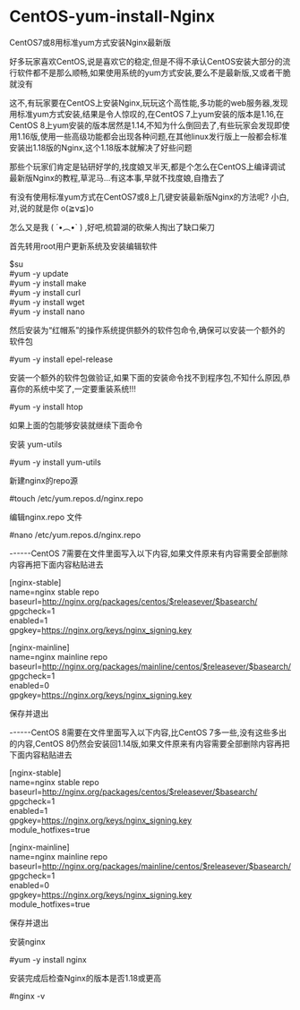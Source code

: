 # CentOS-yum-install-Nginx
CentOS7或8用标准yum方式安装Nginx最新版   
      
好多玩家喜欢CentOS,说是喜欢它的稳定,但是不得不承认CentOS安装大部分的流行软件都不是那么顺畅,如果使用系统的yum方式安装,要么不是最新版,又或者干脆就没有     
           
这不,有玩家要在CentOS上安装Nginx,玩玩这个高性能,多功能的web服务器,发现用标准yum方式安装,结果是令人惊叹的,在CentOS 7上yum安装的版本是1.16,在CentOS 8上yum安装的版本居然是1.14,不知为什么倒回去了,有些玩家会发现即使用1.16版,使用一些高级功能都会出现各种问题,在其他linux发行版上一般都会标准安装出1.18版的Nginx,这个1.18版本就解决了好些问题            
          
那些个玩家们肯定是钻研好学的,找度娘叉半天,都是个怎么在CentOS上编译调试最新版Nginx的教程,草泥马...有这本事,早就不找度娘,自撸去了       
      
有没有使用标准yum方式在CentOS7或8上几键安装最新版Nginx的方法呢? 小白,对,说的就是你 o(≧v≦)o      
      
怎么又是我 ( ´•︵•` )  ,好吧,梳碧湖的砍柴人掏出了缺口柴刀            
        
首先转用root用户更新系统及安装编辑软件          
         
$su          
#yum -y update               
#yum -y install make        
#yum -y install curl           
#yum -y install wget             
#yum -y install nano             
          
然后安装为“红帽系”的操作系统提供额外的软件包命令,确保可以安装一个额外的软件包        
         
#yum -y install epel-release         
        
安装一个额外的软件包做验证,如果下面的安装命令找不到程序包,不知什么原因,恭喜你的系统中奖了,一定要重装系统!!!        
       
#yum -y install htop       
         
如果上面的包能够安装就继续下面命令           
      
安装 yum-utils       
       
#yum -y install yum-utils         
      
新建nginx的repo源       
        
#touch /etc/yum.repos.d/nginx.repo      
       
编辑nginx.repo 文件          
         
#nano /etc/yum.repos.d/nginx.repo       
        
------CentOS 7需要在文件里面写入以下内容,如果文件原来有内容需要全部删除内容再把下面内容粘贴进去       
       
[nginx-stable]          
name=nginx stable repo        
baseurl=http://nginx.org/packages/centos/$releasever/$basearch/       
gpgcheck=1        
enabled=1         
gpgkey=https://nginx.org/keys/nginx_signing.key       
       
[nginx-mainline]          
name=nginx mainline repo       
baseurl=http://nginx.org/packages/mainline/centos/$releasever/$basearch/       
gpgcheck=1         
enabled=0       
gpgkey=https://nginx.org/keys/nginx_signing.key         
       
保存并退出         
         
------CentOS 8需要在文件里面写入以下内容,比CentOS 7多一些,没有这些多出的内容,CentOS 8仍然会安装回1.14版,如果文件原来有内容需要全部删除内容再把下面内容粘贴进去      
    
[nginx-stable]          
name=nginx stable repo       
baseurl=http://nginx.org/packages/centos/$releasever/$basearch/         
gpgcheck=1        
enabled=1         
gpgkey=https://nginx.org/keys/nginx_signing.key         
module_hotfixes=true          
       
[nginx-mainline]        
name=nginx mainline repo       
baseurl=http://nginx.org/packages/mainline/centos/$releasever/$basearch/       
gpgcheck=1         
enabled=0       
gpgkey=https://nginx.org/keys/nginx_signing.key         
module_hotfixes=true         
       
保存并退出         
       
安装nginx       
     
#yum -y install nginx        
       
安装完成后检查Nginx的版本是否1.18或更高       
        
#nginx -v         
     


